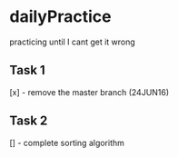 # dailyPractice

practicing until I cant get it wrong

## Task 1

[x] - remove the master branch (24JUN16)

## Task 2

[] - complete sorting algorithm
